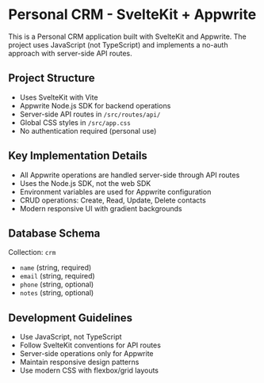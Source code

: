 <!-- Use this file to provide workspace-specific custom instructions to Copilot. For more details, visit https://code.visualstudio.com/docs/copilot/copilot-customization#_use-a-githubcopilotinstructionsmd-file -->

# Personal CRM - SvelteKit + Appwrite

This is a Personal CRM application built with SvelteKit and Appwrite. The project uses JavaScript (not TypeScript) and implements a no-auth approach with server-side API routes.

## Project Structure
- Uses SvelteKit with Vite
- Appwrite Node.js SDK for backend operations
- Server-side API routes in `/src/routes/api/`
- Global CSS styles in `/src/app.css`
- No authentication required (personal use)

## Key Implementation Details
- All Appwrite operations are handled server-side through API routes
- Uses the Node.js SDK, not the web SDK
- Environment variables are used for Appwrite configuration
- CRUD operations: Create, Read, Update, Delete contacts
- Modern responsive UI with gradient backgrounds

## Database Schema
Collection: `crm`
- `name` (string, required)
- `email` (string, required) 
- `phone` (string, optional)
- `notes` (string, optional)

## Development Guidelines
- Use JavaScript, not TypeScript
- Follow SvelteKit conventions for API routes
- Server-side operations only for Appwrite
- Maintain responsive design patterns
- Use modern CSS with flexbox/grid layouts
